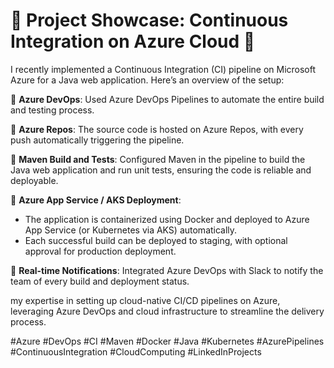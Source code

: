 <h1>🚀 Project Showcase: Continuous Integration on Azure Cloud 🚀</h1>

I recently implemented a Continuous Integration (CI) pipeline on Microsoft Azure for a Java web application. Here’s an overview of the setup:

🔹 **Azure DevOps**: Used Azure DevOps Pipelines to automate the entire build and testing process.
  
🔹 **Azure Repos**: The source code is hosted on Azure Repos, with every push automatically triggering the pipeline.

🔹 **Maven Build and Tests**: Configured Maven in the pipeline to build the Java web application and run unit tests, ensuring the code is reliable and deployable.

🔹 **Azure App Service / AKS Deployment**: 
   - The application is containerized using Docker and deployed to Azure App Service (or Kubernetes via AKS) automatically.
   - Each successful build can be deployed to staging, with optional approval for production deployment.

🔹 **Real-time Notifications**: Integrated Azure DevOps with Slack to notify the team of every build and deployment status.



my expertise in setting up cloud-native CI/CD pipelines on Azure, leveraging Azure DevOps and cloud infrastructure to streamline the delivery process.

#Azure #DevOps #CI #Maven #Docker #Java #Kubernetes #AzurePipelines #ContinuousIntegration #CloudComputing #LinkedInProjects

